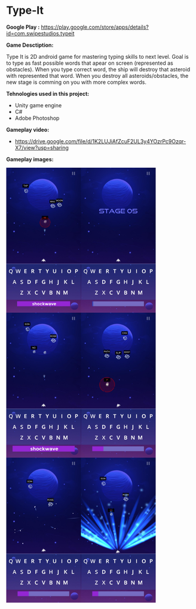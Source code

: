 # Type-It
<b>Google Play :</b> https://play.google.com/store/apps/details?id=com.swipestudios.typeit

<b>Game Desctiption:</b>

Type It is 2D android game for mastering typing skills to next level. Goal is to type as fast possible words that apear on screen (represented as obstacles). When you type correct word, the ship will destroy that asteroid with represented that word.
When you destroy all asteroids/obstacles, the new stage is comming on you with more complex words.

<b>Tehnologies used in this project:</b>

 - Unity game engine
 - C#
 - Adobe Photoshop

<b>Gameplay video:</b>
  - https://drive.google.com/file/d/1K2LUJiAfZcuF2UL3y4YOzrPc9Ozqr-X7/view?usp=sharing

<b>Gameplay images:</b>
  
<p align="center">
<img align="left" width="200" height="387" src="GameScreenshots/sc_01.jpg">
<img align="left" width="200" height="387" src="GameScreenshots/sc_02.jpg">
<img align="left" width="200" height="387" src="GameScreenshots/sc_03.jpg">
</p>

<p align="center">
<img align="left" width="200" height="387" src="GameScreenshots/sc_04.jpg">
<img align="left" width="200" height="387" src="GameScreenshots/sc_05.jpg">
<img align="left" width="200" height="387" src="GameScreenshots/sc_06.jpg">
</p>

